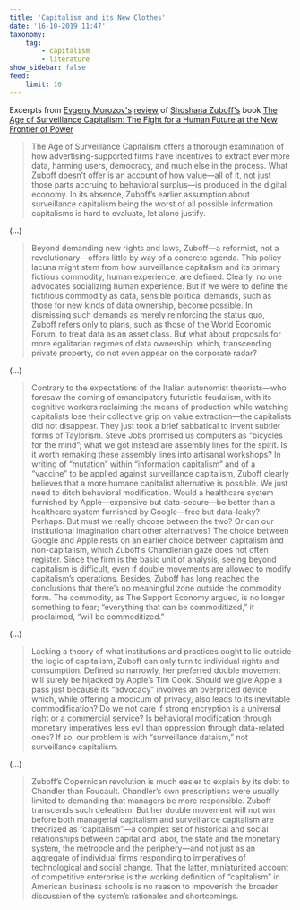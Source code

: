 ```yaml
---
title: 'Capitalism and its New Clothes'
date: '16-10-2019 11:47'
taxonomy:
    tag:
        - capitalism
        - literature
show_sidebar: false
feed:
    limit: 10
---
```


Excerpts from [Evgeny Morozov's](http://www.evgenymorozov.com/) 
[review](https://thebaffler.com/latest/capitalisms-new-clothes-morozov) 
of [Shoshana Zuboff's](https://shoshanazuboff.com/) book 
[The Age of Surveillance Capitalism: The Fight for a Human Future at the New Frontier of Power](https://www.publicaffairsbooks.com/titles/shoshana-zuboff/the-age-of-surveillance-capitalism/9781610395694/)

> The Age of Surveillance Capitalism offers a thorough examination of how advertising-supported 
firms have incentives to extract ever more data, harming users, democracy, and much else in the 
process. What Zuboff doesn’t offer is an account of how value—all of it, not just those parts 
accruing to behavioral surplus—is produced in the digital economy. In its absence, Zuboff’s earlier 
assumption about surveillance capitalism being the worst of all possible information capitalisms is 
hard to evaluate, let alone justify.

(...)

> Beyond demanding new rights and laws, Zuboff—a reformist, not a revolutionary—offers little 
by way of a concrete agenda. This policy lacuna might stem from how surveillance capitalism 
and its primary fictious commodity, human experience, are defined. Clearly, no one advocates 
socializing human experience. But if we were to define the fictitious commodity as data, 
sensible political demands, such as those for new kinds of data ownership, become possible. 
In dismissing such demands as merely reinforcing the status quo, Zuboff refers only to plans, 
such as those of the World Economic Forum, to treat data as an asset class. But what about 
proposals for more egalitarian regimes of data ownership, which, transcending private property, 
do not even appear on the corporate radar?

(...)

> Contrary to the expectations of the Italian autonomist theorists—who foresaw the coming of 
emancipatory futuristic feudalism, with its cognitive workers reclaiming the means of 
production while watching capitalists lose their collective grip on value extraction—the 
capitalists did not disappear. They just took a brief sabbatical to invent subtler forms of 
Taylorism. Steve Jobs promised us computers as “bicycles for the mind”; what we got instead 
are assembly lines for the spirit.
> Is it worth remaking these assembly lines into artisanal workshops? In writing of “mutation” 
within “information capitalism” and of a “vaccine” to be applied against surveillance capitalism, 
Zuboff clearly believes that a more humane capitalist alternative is possible. We just need 
to ditch behavioral modification. Would a healthcare system furnished by Apple—expensive but 
data-secure—be better than a healthcare system furnished by Google—free but data-leaky? 
Perhaps. But must we really choose between the two? Or can our institutional imagination chart 
other alternatives?
> The choice between Google and Apple rests on an earlier choice between capitalism and 
non-capitalism, which Zuboff’s Chandlerian gaze does not often register. Since the firm is the 
basic unit of analysis, seeing beyond capitalism is difficult, even if double movements are 
allowed to modify capitalism’s operations. Besides, Zuboff has long reached the conclusions 
that there’s no meaningful zone outside the commodity form. The commodity, as The Support Economy 
argued, is no longer something to fear; “everything that can be commoditized,” it proclaimed, 
“will be commoditized.”

(...)

> Lacking a theory of what institutions and practices ought to lie outside the logic of capitalism, 
Zuboff can only turn to individual rights and consumption. Defined so narrowly, her preferred double 
movement will surely be hijacked by Apple’s Tim Cook. Should we give Apple a pass just because 
its “advocacy” involves an overpriced device which, while offering a modicum of privacy, also 
leads to its inevitable commodification? Do we not care if strong encryption is a universal right 
or a commercial service? Is behavioral modification through monetary imperatives less evil than 
oppression through data-related ones? If so, our problem is with “surveillance dataism,” not 
surveillance capitalism.

(...)

> Zuboff’s Copernican revolution is much easier to explain by its debt to Chandler than Foucault. 
Chandler’s own prescriptions were usually limited to demanding that managers be more responsible. 
Zuboff transcends such defeatism. But her double movement will not win before both managerial 
capitalism and surveillance capitalism are theorized as “capitalism”—a complex set of historical 
and social relationships between capital and labor, the state and the monetary system, the 
metropole and the periphery—and not just as an aggregate of individual firms responding to 
imperatives of technological and social change. That the latter, miniaturized account of competitive 
enterprise is the working definition of “capitalism” in American business schools is no reason 
to impoverish the broader discussion of the system’s rationales and shortcomings.
